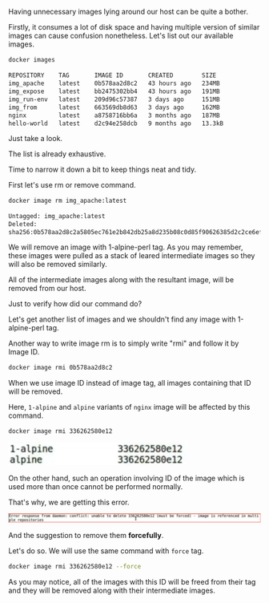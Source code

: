 

Having unnecessary images lying around our host can be quite a bother.

Firstly, it consumes a lot of disk space and having multiple version of similar images can cause confusion nonetheless. Let's list out our available images.

```bash
docker images
```
```
REPOSITORY    TAG       IMAGE ID       CREATED        SIZE
img_apache    latest    0b578aa2d8c2   43 hours ago   234MB
img_expose    latest    bb2475302bb4   43 hours ago   191MB
img_run-env   latest    209d96c57387   3 days ago     151MB
img_from      latest    663569db8d63   3 days ago     162MB
nginx         latest    a8758716bb6a   3 months ago   187MB
hello-world   latest    d2c94e258dcb   9 months ago   13.3kB
```

Just take a look.

The list is already exhaustive.

Time to narrow it down a bit to keep things neat and tidy.

First let's use rm or remove command.

```bash
docker image rm img_apache:latest
```
```
Untagged: img_apache:latest
Deleted: sha256:0b578aa2d8c2a5805ec761e2b842db25a8d235b08c0d85f90626385d2c2ce6ef
```


We will remove an image with 1-alpine-perl tag. As you may remember, these images were pulled as a stack of leared intermediate images so they will also be removed similarly.

All of the intermediate images along with the resultant image, will be removed from our host.

Just to verify how did our command do?

Let's get another list of images and we shouldn't find any image with 1-alpine-perl tag.

Another way to write image rm is to simply write "rmi" and follow it by Image ID.

```bash
docker image rmi 0b578aa2d8c2
```
When we use image ID instead of image tag, all images containing that ID will be removed.

Here, `1-alpine` and `alpine` variants of `nginx` image will be affected by this command.

```bash
docker image rmi 336262580e12
```

![](2024-02-05-11-20-01.png)


On the other hand, such an operation involving ID of the image which is used more than once cannot be performed normally.

That's why, we are getting this error.

![](2024-02-05-11-22-35.png)

And the suggestion to remove them **forcefully**.

Let's do so. We will use the same command with `force` tag.

```bash
docker image rmi 336262580e12 --force
```

As you may notice, all of the images with this ID will be freed from their tag and they will be removed along with their intermediate images.